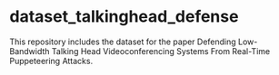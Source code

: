 # dataset_talkinghead_defense
This repository includes the dataset for the paper Defending Low-Bandwidth Talking Head Videoconferencing Systems From Real-Time Puppeteering Attacks.
